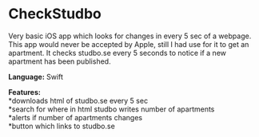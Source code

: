 # CheckStudbo
Very basic iOS app which looks for changes in every 5 sec of a webpage.
This app would never be accepted by Apple, still I had use for it to get an apartment. It checks studbo.se every 5 seconds to notice if a new apartment has been published. 

**Language:** Swift

**Features:**<br>
*downloads html of studbo.se every 5 sec<br>
*search for where in html studbo writes number of apartments<br>
*alerts if number of apartments changes<br>
*button which links to studbo.se
